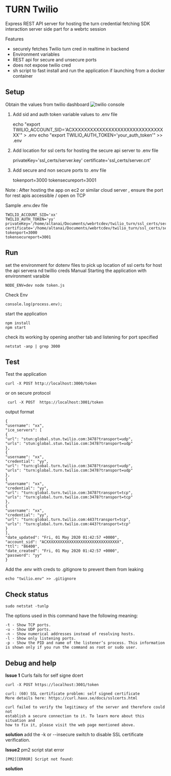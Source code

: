 # TURN Twilio 

Express REST API server for hosting the turn credential fetching SDK interaction server side part for a webrtc session

Features
- securely fetches Twilio turn cred in realtime in backend
- Environment variables
- REST api for secure and unsecure ports 
- does not expose twilio cred
- sh script to fast install and run the application if launching from a docker container


## Setup
Obtain the values from twilio dashboard 
![twilio console](tbd)

1. Add sid and auth token variable values to .env file 


    echo "export TWILIO_ACCOUNT_SID='ACXXXXXXXXXXXXXXXXXXXXXXXXXXXXXXXX'" > .env
    echo "export TWILIO_AUTH_TOKEN='your_auth_token'" >> .env

2. Add location for ssl certs for hosting the secure api server to .env file


    privateKey='ssl_certs/server.key'
    certificate='ssl_certs/server.crt'

4. Add secure and non secure ports to .env file 


    tokenport=3000
    tokensecureport=3001

Note : After hosting the app on ec2 or similar cloud server , ensure the port for rest apis accessible / open on TCP

Sample .env.dev file 

    TWILIO_ACCOUNT_SID='xx'
    TWILIO_AUTH_TOKEN='yy'
    privateKey='/home/altanai/Documents/webrtcdev/twilio_turn/ssl_certs/server.key'
    certificate='/home/altanai/Documents/webrtcdev/twilio_turn/ssl_certs/server.crt'
    tokenport=3000
    tokensecureport=3001

## Run

set the environment for dotenv files to pick up location of ssl certs for host the api servera nd twillio creds 
Manual Starting the application with environment varaible 

    NODE_ENV=dev node token.js

Check Env 

    console.log(process.env);

start the application 

    npm install
    npm start

check its working by opening another tab and listening for port specified 

    netstat -anp | grep 3000


## Test
Test the application 

    curl -X POST http://localhost:3000/token

or on secure protocol 

     curl -X POST  https://localhost:3001/token
    
output format 

    {
    "username": "xx",
    "ice_servers": [
    {
    "url": "stun:global.stun.twilio.com:3478?transport=udp",
    "urls": "stun:global.stun.twilio.com:3478?transport=udp"
    },
    {
    "username": "xx",
    "credential": "yy",
    "url": "turn:global.turn.twilio.com:3478?transport=udp",
    "urls": "turn:global.turn.twilio.com:3478?transport=udp"
    },
    {
    "username": "xx",
    "credential": "yy",
    "url": "turn:global.turn.twilio.com:3478?transport=tcp",
    "urls": "turn:global.turn.twilio.com:3478?transport=tcp"
    },
    {
    "username": "xx",
    "credential": "yy",
    "url": "turn:global.turn.twilio.com:443?transport=tcp",
    "urls": "turn:global.turn.twilio.com:443?transport=tcp"
    }
    ],
    "date_updated": "Fri, 01 May 2020 01:42:57 +0000",
    "account_sid": "ACXXXXXXXXXXXXXXXXXXXXXXXXXXXXXXXX",
    "ttl": "86400",
    "date_created": "Fri, 01 May 2020 01:42:57 +0000",
    "password": "yy"
    }

Add the .env with creds to .gitignore to prevent them from leaking

    echo "twilio.env" >> .gitignore


## Check status 

    sudo netstat -tunlp

The options used in this command have the following meaning:

    -t - Show TCP ports.
    -u - Show UDP ports.
    -n - Show numerical addresses instead of resolving hosts.
    -l - Show only listening ports.
    -p - Show the PID and name of the listener’s process. This information is shown only if you run the command as root or sudo user.


## Debug and help 

**Issue 1** Curls fails for self signe dcert 

    curl -X POST https://localhost:3001/token
    
    curl: (60) SSL certificate problem: self signed certificate
    More details here: https://curl.haxx.se/docs/sslcerts.html
    
    curl failed to verify the legitimacy of the server and therefore could not
    establish a secure connection to it. To learn more about this situation and
    how to fix it, please visit the web page mentioned above.

**solution** add the -k or --insecure  switch to disable SSL certificate verification.

**Issue2** pm2 script stat error 

    [PM2][ERROR] Script not found:

**solution** 
